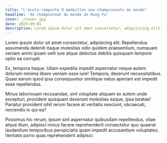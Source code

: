 ```yaml
---
title: "L'école remporte 9 médailles aux championnats du monde"
headline: '9e championnat du monde de Kung Fu'
cover: ./cover.jpg
date: 2023-09-01
description: Lorem ipsum dolor sit amet consectetur, adipisicing elit. Repellendus assumenda deleniti itaque molestias odio quidem praesentium, numquam veniam animi ipsam velit iure atque delectus debitis quisquam tempore optio ea corrupti.
---
```


Lorem ipsum dolor sit amet consectetur, adipisicing elit. Repellendus assumenda deleniti itaque molestias odio quidem praesentium, numquam veniam animi ipsam velit iure atque delectus debitis quisquam tempore optio ea corrupti.

Ex, tempora itaque. Ullam expedita impedit aspernatur neque autem dolorum minima libero veniam esse iure! Tempora, deserunt necessitatibus. Quasi earum quod ipsa consequuntur similique natus aperiam est impedit esse repellendus.

Minus laboriosam recusandae, sint voluptate aliquam ex autem unde excepturi, provident quisquam deserunt molestias eaque, ipsa beatae! Pariatur provident nihil rerum facere at veritatis nesciunt, obcaecati, reiciendis in qui ea?

Possimus hic rerum, ipsum sint aspernatur quibusdam repellendus, vitae atque illum, adipisci minus facere reprehenderit consectetur quo quaerat laudantium temporibus perspiciatis quam impedit accusantium voluptates. Veritatis porro quas reprehenderit adipisci.
